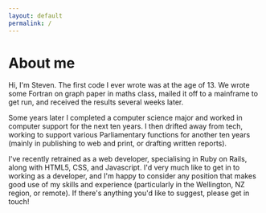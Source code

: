 ```yaml
---
layout: default
permalink: /
---
```

<h1 class="page-title">About me</h1>

Hi, I'm Steven. The first code I ever wrote was at the age of 13. We wrote some Fortran on graph paper in maths class, mailed it off to a mainframe to get run, and received the results several weeks later.

Some years later I completed a computer science major and worked in computer support for the next ten years. I then drifted away from tech, working to support various Parliamentary functions for another ten years (mainly in publishing to web and print, or drafting written reports).

I've recently retrained as a web developer, specialising in Ruby on Rails, along with HTML5, CSS, and Javascript. I'd very much like to get in to working as a developer, and I'm happy to consider any position that makes good use of my skills and experience (particularly in the Wellington, NZ region, or remote). If there's anything you'd like to suggest, please get in touch!

<!-- This is the base Jekyll theme. You can find out more info about customizing your Jekyll theme, as well as basic Jekyll usage documentation at [jekyllrb.com](http://jekyllrb.com/)

You can find the source code for the Jekyll new theme at:
{% include icon-github.html username="jglovier" %} /
[jekyll-new](https://github.com/jglovier/jekyll-new)

You can find the source code for Jekyll at
{% include icon-github.html username="jekyll" %} /
[jekyll](https://github.com/jekyll/jekyll) -->
